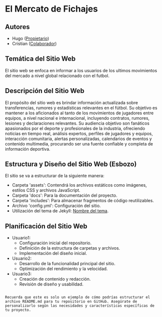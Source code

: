 
# El Mercato de Fichajes

## Autores
- Hugo ([Propietario](https://vnoxpe.github.io/iaw/))
- Cristian ([Colaborador](https://github.com/cristian1502/Actividad-2.git))

## Temática del Sitio Web
El sitio web se enfoca en informar a los usuarios de los ultimos movimientos del mercado a nivel global relacionado con el futbol.

## Descripción del Sitio Web
El propósito del sitio web es brindar información actualizada sobre transferencias, rumores y estadísticas relevantes en  el fútbol. Su objetivo es mantener a los aficionados al tanto de los movimientos de jugadores entre equipos, a nivel nacional e internacional, incluyendo contratos, rumores, lesiones y declaraciones relevantes. Su audiencia objetivo son fanáticos apasionados por el deporte y profesionales de la industria, ofreciendo noticias en tiempo real, análisis expertos, perfiles de jugadores y equipos, interacción comunitaria, alertas personalizadas, calendarios de eventos y contenido multimedia, procurando ser una fuente confiable y completa de información deportiva.

## Estructura y Diseño del Sitio Web (Esbozo)
El sitio se va a estructurar de la siguiente manera:
- Carpeta 'assets': Contendrá los archivos estáticos como imágenes, estilos CSS y archivos JavaScript.
- Carpeta 'docs': Para la documentación del proyecto.
- Carpeta 'includes': Para almacenar fragmentos de código reutilizables.
- Archivo 'config.yml': Configuración del sitio.
- Utilización del tema de Jekyll: [Nombre del tema](https://dainty-eclair-846930.netlify.app/).

## Planificación del Sitio Web
- Usuario1:
  - Configuración inicial del repositorio.
  - Definición de la estructura de carpetas y archivos.
  - Implementación del diseño inicial.
- Usuario2:
  - Desarrollo de la funcionalidad principal del sitio.
  - Optimización del rendimiento y la velocidad.
- Usuario3:
  - Creación de contenido y redacción.
  - Revisión de diseño y usabilidad.
```

Recuerda que este es solo un ejemplo de cómo podrías estructurar el archivo README.md para tu repositorio en GitHub. Asegúrate de personalizarlo según las necesidades y características específicas de tu proyecto.
